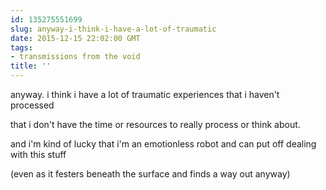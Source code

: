 ```yaml
---
id: 135275551699
slug: anyway-i-think-i-have-a-lot-of-traumatic
date: 2015-12-15 22:02:00 GMT
tags:
- transmissions from the void
title: ''
---
```


anyway. i think i have a lot of traumatic experiences that i haven't processed

that i don't have the time or resources to really process or think about.

and i'm kind of lucky that i'm an emotionless robot and can put off dealing with this stuff

(even as it festers beneath the surface and finds a way out anyway)